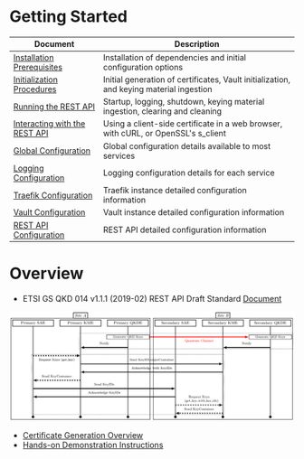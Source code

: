 # Getting Started

| Document | Description |
| --- | --- |
| [Installation Prerequisites](Prerequisites.md) | Installation of dependencies and initial configuration options |
| [Initialization Procedures](Initialization.md) | Initial generation of certificates, Vault initialization, and keying material ingestion |
| [Running the REST API](Running.md) | Startup, logging, shutdown, keying material ingestion, clearing and cleaning |
| [Interacting with the REST API](Interacting.md) | Using a client-side certificate in a web browser, with cURL, or OpenSSL's s_client |
| [Global Configuration](Global.md) | Global configuration details available to most services |
| [Logging Configuration](Logging.md) | Logging configuration details for each service |
| [Traefik Configuration](Traefik.md) | Traefik instance detailed configuration information |
| [Vault Configuration](Vault.md) | Vault instance detailed configuration information |
| [REST API Configuration](REST.md) | REST API detailed configuration information |

# Overview


* ETSI GS QKD 014 v1.1.1 (2019-02) REST API Draft Standard [Document](https://www.etsi.org/deliver/etsi_gs/QKD/001_099/014/01.01.01_60/gs_qkd014v010101p.pdf)

![REST API Communication Flow](figures/guardian_comms.png)

* [Certificate Generation Overview](Certificates.md)
* [Hands-on Demonstration Instructions](Demo.md)
